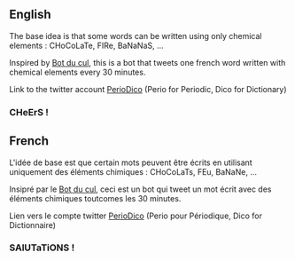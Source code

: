 ## English

The base idea is that some words can be written using only chemical elements : CHoCoLaTe, FIRe, BaNaNaS, ...

Inspired by [Bot du cul](https://github.com/WhiteFangs/BotDuCul), this is a bot that tweets one french word written with chemical elements every 30 minutes.

Link to the twitter account [PerioDico](https://twitter.com/PerioDicoBot) (Perio for Periodic, Dico for Dictionary)

### CHeErS !

## French

L'idée de base est que certain mots peuvent être écrits en utilisant uniquement des éléments chimiques : CHoCoLaTs, FEu, BaNaNe, ...

Insipré par le [Bot du cul](https://github.com/WhiteFangs/BotDuCul), ceci est un bot qui tweet un mot écrit avec des éléments chimiques toutcomes les 30 minutes.

Lien vers le compte twitter [PerioDico](https://twitter.com/PerioDicoBot) (Perio pour Périodique, Dico for Dictionnaire)

### SAlUTaTiONS !
